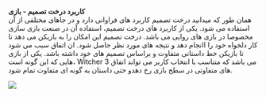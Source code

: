 **کاربرد درخت تصمیم - بازی**
<br>
همان طور که میدانید درخت تصمیم کاربرد های فراوانی دارد و در جاهای مختلفی از آن استفاده می شود. یکی از کاربرد های درخت تصمیم، استفاده آن در صنعت بازی سازی مخصوصا در بازی های روایی می باشد. درخت تصمیم این امکان را به بازیکن می دهد تا کار دلخواه خود را اانجام دهد و نتیجه های مورد نظر حاصل شود. ان اتفاق سبب می شود تا بازیکن خط داستانی متفاوت و براساس تصمیم های خود داشته باشد. یکی از بازی هایی که این گونه است،  Witcher 3 می باشد که متناسب با انتخاب کاربر می تواند اتفاق های متفاوتی در سطح بازی رخ دهدو حتی داستان به گونه ای متفاوت تمام شود.
<br>

![](https://github.com/semnan-university-ai/machine-learning-class/blob/main/excersiecs/mja-dev/10/1.jpeg)
